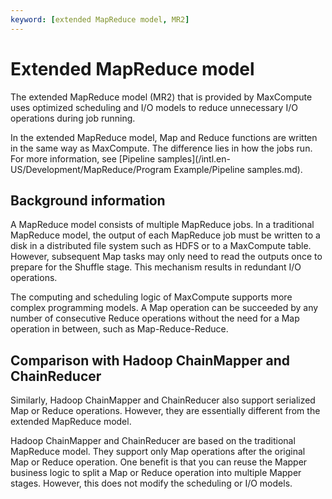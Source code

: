 ```yaml
---
keyword: [extended MapReduce model, MR2]
---
```


# Extended MapReduce model

The extended MapReduce model \(MR2\) that is provided by MaxCompute uses optimized scheduling and I/O models to reduce unnecessary I/O operations during job running.

In the extended MapReduce model, Map and Reduce functions are written in the same way as MaxCompute. The difference lies in how the jobs run. For more information, see [Pipeline samples](/intl.en-US/Development/MapReduce/Program Example/Pipeline samples.md).

## Background information

A MapReduce model consists of multiple MapReduce jobs. In a traditional MapReduce model, the output of each MapReduce job must be written to a disk in a distributed file system such as HDFS or to a MaxCompute table. However, subsequent Map tasks may only need to read the outputs once to prepare for the Shuffle stage. This mechanism results in redundant I/O operations.

The computing and scheduling logic of MaxCompute supports more complex programming models. A Map operation can be succeeded by any number of consecutive Reduce operations without the need for a Map operation in between, such as Map-Reduce-Reduce.

## Comparison with Hadoop ChainMapper and ChainReducer

Similarly, Hadoop ChainMapper and ChainReducer also support serialized Map or Reduce operations. However, they are essentially different from the extended MapReduce model.

Hadoop ChainMapper and ChainReducer are based on the traditional MapReduce model. They support only Map operations after the original Map or Reduce operation. One benefit is that you can reuse the Mapper business logic to split a Map or Reduce operation into multiple Mapper stages. However, this does not modify the scheduling or I/O models.

